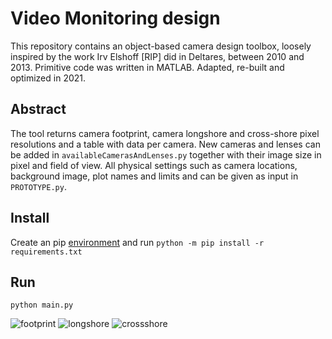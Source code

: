 # Video Monitoring design
This repository contains an object-based camera design toolbox, loosely inspired by the work Irv Elshoff [RIP] did in Deltares, between 2010 and 2013. Primitive code was written in MATLAB. Adapted, re-built and optimized in 2021.

## Abstract
The tool returns camera footprint, camera longshore and cross-shore pixel resolutions and a table with data per camera. 
New cameras and lenses can be added in `availableCamerasAndLenses.py` together with their image size in pixel and field of view. All physical settings such as camera locations, background image, plot names and limits and can be given as input in `PROTOTYPE.py`.

## Install 
Create an pip [environment](https://packaging.python.org/en/latest/guides/installing-using-pip-and-virtual-environments/) and run
`python -m pip install -r requirements.txt`

## Run
`python main.py`


![footprint](https://raw.githubusercontent.com/openearth/video-monitoring-design/src/footprint.png)
![longshore](https://raw.githubusercontent.com/openearth/video-monitoring-design/src/resolution/longshore-res.png)
![crossshore](https://raw.githubusercontent.com/openearth/video-monitoring-design/src/resolution/crossshore-res.png)